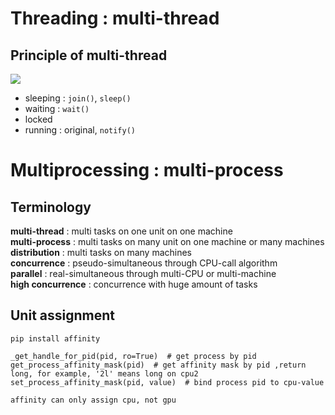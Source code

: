 # Threading : multi-thread
## Principle of multi-thread
![](https://img-blog.csdn.net/20180713112621182?watermark/2/text/aHR0cHM6Ly9ibG9nLmNzZG4ubmV0L2JydWNld29uZzA1MTY=/font/5a6L5L2T/fontsize/400/fill/I0JBQkFCMA==/dissolve/70)
- sleeping : `join()`, `sleep()`
- waiting : `wait()`
- locked
- running : original, `notify()`

# Multiprocessing : multi-process
## Terminology
**multi-thread** : multi tasks on one unit on one machine\
**multi-process** : multi tasks on many unit on one machine or many machines\
**distribution** : multi tasks on many machines\
**concurrence** : pseudo-simultaneous through CPU-call algorithm\
**parallel** : real-simultaneous through multi-CPU or multi-machine\
**high concurrence** : concurrence with huge amount of tasks

## Unit assignment
```commandline
pip install affinity
```
```text
_get_handle_for_pid(pid, ro=True)  # get process by pid 
get_process_affinity_mask(pid)  # get affinity mask by pid ,return long, for example, '2l' means long on cpu2 
set_process_affinity_mask(pid, value)  # bind process pid to cpu-value 
```
`affinity can only assign cpu, not gpu`
 
